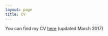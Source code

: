```yaml
---
layout: page
title: CV
---
```


You can find my CV [here](https://www.dropbox.com/s/kt44eqxd5itz1u2/cv.pdf?raw=1) (updated March 2017)

